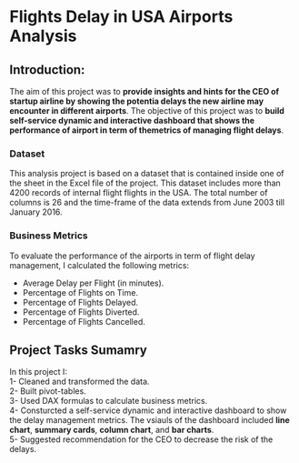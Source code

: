 # Flights Delay in USA Airports Analysis
## Introduction:
The aim of this project was to __provide insights and hints for the CEO of startup airline by showing the potentia delays the new airline may encounter in different airports__.
The objective of this project was to __build self-service dynamic and interactive dashboard that shows the performance of airport in term of themetrics of managing flight delays__.

### Dataset
This analysis project is based on a dataset that is contained inside one of the sheet in the Excel file of the project. This dataset includes more than 4200 records of internal flight flights in the USA. The total number of columns is 26 and the time-frame of the data extends from June 2003 till January 2016.

### Business Metrics
To evaluate the performance of the airports in term of flight delay management, I calculated the following metrics:
- Average Delay per Flight (in minutes).
- Percentage of Flights on Time.
- Percentage of Flights Delayed.
- Percentage of Flights Diverted.
- Percentage of Flights Cancelled.

## Project Tasks Sumamry
In this project I:
\
1- Cleaned and transformed the data.
\
2- Built pivot-tables.
\
3- Used DAX formulas to calculate business metrics.
\
4- Consturcted a self-service dynamic and interactive dashboard to show the delay management metrics. The vsiauls of the dashboard included __line chart__, __summary cards__, __column chart__, and __bar charts__.
\
5- Suggested recommendation for the CEO to decrease the risk of the delays.

